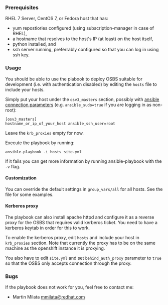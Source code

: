 ### Prerequisites

RHEL 7 Server, CentOS 7, or Fedora host that has:

* yum repostiories configured (using subscription-manager in case of RHEL),
* a hostname that resolves to the host's IP (at least) on the host itself,
* python installed, and
* ssh server running, preferrably configured so that you can log in using
  ssh key.

### Usage

You should be able to use the plabook to deploy OSBS suitable for development
(i.e. with authentication disabled) by editing the `hosts` file to include your
hosts.

Simply put your host under the `osv3_masters` section, possibly with [ansible
connection parameters][1] (e.g. `ansible_sudo=true` if you are logging in as
non-root):

    [osv3_masters]
    hostname_or_ip_of_your_host ansible_ssh_user=root

Leave the `krb_proxies` empty for now.

Execute the playbook by running:

    ansible-playbook -i hosts site.yml

If it fails you can get more information by running ansible-playbook with the
`-v` flag.

#### Customization

You can override the default settings in `group_vars/all` for all hosts. See
the file for some examples.

#### Kerberos proxy

The playbook can also install apache httpd and configure it as a reverse proxy
for the OSBS that requires valid kerberos ticket. You need to have a kerberos
keytab in order for this to work.

To enable the kerberos proxy, edit `hosts` and include your host in
`krb_proxies` section. Note that currently the proxy has to be on the same
machine as the openshift instance it is proxying.

You also have to edit `site.yml` and set `behind_auth_proxy` parameter to
`true` so that the OSBS only accepts connection through the proxy.

### Bugs

If the playbook does not work for you, feel free to contact me:

* Martin Milata <mmilata@redhat.com>

[1]: http://docs.ansible.com/intro_inventory.html#list-of-behavioral-inventory-parameters
